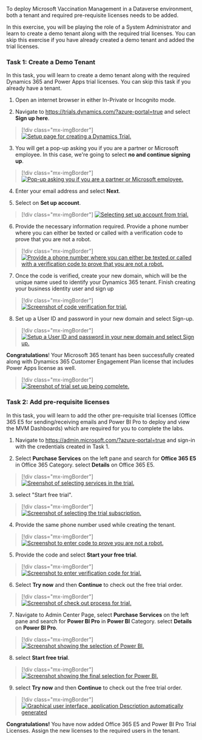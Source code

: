 To deploy Microsoft Vaccination Management in a Dataverse environment, both a tenant and required pre-requisite licenses needs to be added.

In this exercise, you will be playing the role of a System Administrator and learn to create a demo tenant along with the required trial licenses. You can skip this exercise if you have already created a demo tenant and added the trial licenses.

### Task 1: Create a Demo Tenant

In this task, you will learn to create a demo tenant along with the required Dynamics 365 and Power Apps trial licenses. You can skip this task if you already have a tenant.

1.  Open an internet browser in either In-Private or Incognito mode.

2.  Navigate to <https://trials.dynamics.com/?azure-portal=true> and select **Sign up here**.

> [!div class="mx-imgBorder"]
> [![Setup page for creating a Dynamics Trial.](../media/1-trial.png)](../media/1-trial.png)

3.  You will get a pop-up asking you if you are a partner or Microsoft employee. In this case, we're going to select **no and continue signing up**.

> [!div class="mx-imgBorder"]
> [![Pop-up asking you if you are a partner or Microsoft employee.](../media/2-partner.png)](../media/2-partner.png)

4.  Enter your email address and select **Next**.

5.  Select on **Set up account**.

> [!div class="mx-imgBorder"]
> [![Selecting set up account from trial.](../media/3-account.png)](../media/3-account.png)

6.  Provide the necessary information required. Provide a phone number where you can either be texted or called with a verification code to prove that you are not a robot.

> [!div class="mx-imgBorder"]
> [![Provide a phone number where you can either be texted or called with a verification code to prove that you are not a robot.](../media/4-contact.png)](../media/4-contact.png)

7.  Once the code is verified, create your new domain, which will be the unique name used to identify your Dynamics 365 tenant. Finish creating your business identity user and sign up

> [!div class="mx-imgBorder"]
> [![Screenshot of code verification for trial.](../media/5-code.png)](../media/5-code.png)

8.  Set up a User ID and password in your new domain and select Sign-up.

> [!div class="mx-imgBorder"]
> [![Setup a User ID and password in your new domain and select Sign up.](../media/6-identity.png)](../media/6-identity.png)

**Congratulations**! Your Microsoft 365 tenant has been successfully created along with Dynamics 365 Customer Engagement Plan license that includes Power Apps license as well.

> [!div class="mx-imgBorder"]
> [![Sreenshot of trial set up being complete.](../media/7-finalize-trial.png)](../media/7-finalize-trial.png)

### Task 2: Add pre-requisite licenses

In this task, you will learn to add the other pre-requisite trial licenses (Office 365 E5 for sending/receiving emails and Power BI Pro to deploy and view the MVM Dashboards) which are required for you to complete the labs.

1.  Navigate to <https://admin.microsoft.com/?azure-portal=true> and sign-in with the credentials created in Task 1.

2.  Select **Purchase Services** on the left pane and search for **Office 365 E5** in Office 365 Category. select **Details** on Office 365 E5.

> [!div class="mx-imgBorder"]
> [![Sreenshot of selecting services in the trial.](../media/8-service.png)](../media/8-service.png)

3.  select "Start free trial".

> [!div class="mx-imgBorder"]
> [![Screenshot of selecting the trial subscription.](../media/9-start-trial.png)](../media/9-start-trial.png)

4.  Provide the same phone number used while creating the tenant.

> [!div class="mx-imgBorder"]
> [![Screenshot to enter code to prove you are not a robot.](../media/10-verification.png)](../media/10-verification.png)

5.  Provide the code and select **Start your free trial**.

> [!div class="mx-imgBorder"]
> [![Screenshot to enter verification code for trial.](../media/11-verify-code.png)](../media/11-verify-code.png)

6.  Select **Try now** and then **Continue** to check out the free trial order.

> [!div class="mx-imgBorder"]
> [![Screenshot of check out process for trial.](../media/12-check-out.png)](../media/12-check-out.png)

7.  Navigate to Admin Center Page, select **Purchase Services** on the left pane and search for **Power BI Pro** in **Power BI** Category. select **Details** on **Power BI Pro**.

> [!div class="mx-imgBorder"]
> [![Screenshot showing the selection of Power BI.](../media/13-power-bi.png)](../media/13-power-bi.png)

8.  select **Start free trial**.

> [!div class="mx-imgBorder"]
> [![Screenshot showing the final selection for Power BI.](../media/14-power-bi-trial.png)](../media/14-power-bi-trial.png)

9.  select **Try now** and then **Continue** to check out the free trial order.

> [!div class="mx-imgBorder"]
> [![Graphical user interface, application Description automatically generated](../media/15-check-out.png)](../media/15-check-out.png)

**Congratulations!** You have now added Office 365 E5 and Power BI Pro Trial Licenses. Assign the new licenses to the required users in the tenant.
